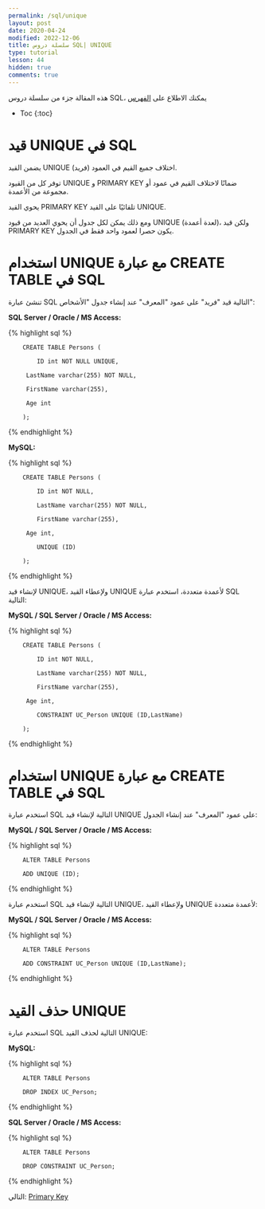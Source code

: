 ```yaml
---
permalink: /sql/unique
layout: post
date: 2020-04-24
modified: 2022-12-06
title: سلسلة دروس SQL| UNIQUE
type: tutorial
lesson: 44
hidden: true
comments: true
---
```


هذه المقالة جزء من سلسلة دروس SQL، يمكنك الاطلاع على [الفهرس](intro)

* Toc
{:toc}

# قيد UNIQUE في SQL

يضمن القيد UNIQUE (فريد) اختلاف جميع القيم في العمود.

توفر كل من القيود UNIQUE و PRIMARY KEY ضمانًا لاختلاف القيم في عمود أو مجموعة من الأعمدة.

يحوي القيد PRIMARY KEY تلقائيًا على القيد UNIQUE.

ومع ذلك يمكن لكل جدول أن يحوي العديد من قيود UNIQUE (لعدة أعمدة)، ولكن قيد PRIMARY KEY يكون حصرا لعمود واحد فقط في الجدول.

# استخدام UNIQUE مع عبارة CREATE TABLE في SQL

تنشئ عبارة SQL التالية قيد "فريد" على عمود "المعرف" عند إنشاء جدول "الأشخاص":

**SQL Server / Oracle / MS Access:**

{% highlight sql %}

		CREATE TABLE Persons (

    		ID int NOT NULL UNIQUE,

   		 LastName varchar(255) NOT NULL,

   		 FirstName varchar(255),

   		 Age int

		);

{% endhighlight %}

**MySQL:**

{% highlight sql %}

		CREATE TABLE Persons (

    		ID int NOT NULL,

    		LastName varchar(255) NOT NULL,

    		FirstName varchar(255),

   		 Age int,

    		UNIQUE (ID)

		); 

{% endhighlight %}

لإنشاء قيد UNIQUE، ولإعطاء القيد UNIQUE لأعمدة متعددة، استخدم عبارة SQL التالية:

**MySQL / SQL Server / Oracle / MS Access:**

{% highlight sql %}

		CREATE TABLE Persons (

    		ID int NOT NULL,

    		LastName varchar(255) NOT NULL,

    		FirstName varchar(255),

   		 Age int,

    		CONSTRAINT UC_Person UNIQUE (ID,LastName)

		); 

{% endhighlight %}

# استخدام UNIQUE مع عبارة CREATE TABLE في SQL

استخدم عبارة SQL التالية لإنشاء قيد UNIQUE على عمود "المعرف" عند إنشاء الجدول:

**MySQL / SQL Server / Oracle / MS Access:**

{% highlight sql %}

		ALTER TABLE Persons

		ADD UNIQUE (ID); 

{% endhighlight %}

استخدم عبارة SQL التالية لإنشاء قيد UNIQUE، ولإعطاء القيد UNIQUE لأعمدة متعددة:

**MySQL / SQL Server / Oracle / MS Access:**

{% highlight sql %}

		ALTER TABLE Persons

		ADD CONSTRAINT UC_Person UNIQUE (ID,LastName); 

{% endhighlight %}

# حذف القيد UNIQUE

استخدم عبارة SQL التالية لحذف القيد UNIQUE:

**MySQL:**

{% highlight sql %}

		ALTER TABLE Persons

		DROP INDEX UC_Person;

{% endhighlight %} 

**SQL Server / Oracle / MS Access:**

{% highlight sql %}

		ALTER TABLE Persons

		DROP CONSTRAINT UC_Person; 

{% endhighlight %}

التالي: [Primary Key](primary-key)
